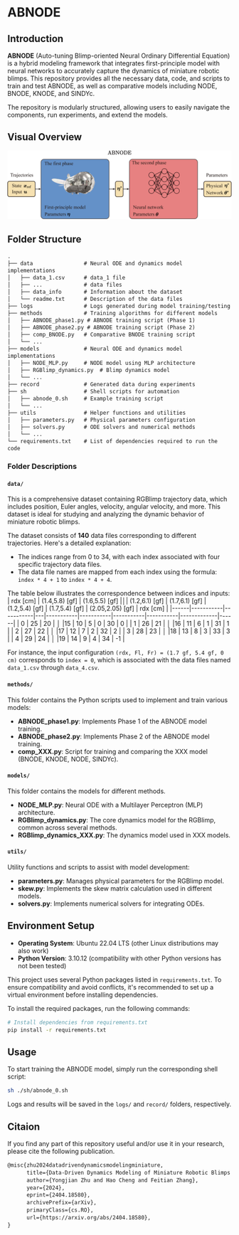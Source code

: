 # ABNODE

## Introduction
**ABNODE** (Auto-tuning Blimp-oriented Neural Ordinary Differential Equation) is a hybrid modeling framework that integrates first-principle model with neural networks to accurately capture the dynamics of miniature robotic blimps. This repository provides all the necessary data, code, and scripts to train and test ABNODE, as well as comparative models including NODE, BNODE, KNODE, and SINDYc.

The repository is modularly structured, allowing users to easily navigate the components, run experiments, and extend the models.

## Visual Overview
![ABNODE Architecture](figures/first_photo_6.png)

## Folder Structure

```
.
├── data                # Neural ODE and dynamics model implementations
│   ├── data_1.csv      # data_1 file
│   ├── ...             # data files
│   ├── data_info       # Information about the dataset
│   └── readme.txt      # Description of the data files
├── logs                # Logs generated during model training/testing
├── methods             # Training algorithms for different models
│   ├── ABNODE_phase1.py # ABNODE training script (Phase 1)
│   ├── ABNODE_phase2.py # ABNODE training script (Phase 2)
│   ├── comp_BNODE.py   # Comparative BNODE training script
│   └── ...            
├── models              # Neural ODE and dynamics model implementations
│   ├── NODE_MLP.py     # NODE model using MLP architecture
│   ├── RGBlimp_dynamics.py  # Blimp dynamics model
│   └── ...            
├── record              # Generated data during experiments
├── sh                  # Shell scripts for automation
│   ├── abnode_0.sh     # Example training script
│   └── ...             
├── utils               # Helper functions and utilities
│   ├── parameters.py   # Physical parameters configuration
│   ├── solvers.py      # ODE solvers and numerical methods
│   └── ...
└── requirements.txt    # List of dependencies required to run the code
```

### Folder Descriptions

#### `data/`
This is a comprehensive dataset containing RGBlimp trajectory data, which includes position, Euler angles, velocity, angular velocity, and more. This dataset is ideal for studying and analyzing the dynamic behavior of miniature robotic blimps.

The dataset consists of **140** data files corresponding to different trajectories. Here's a detailed explanation:
- The indices range from 0 to 34, with each index associated with four specific trajectory data files.
- The data file names are mapped from each index using the formula: `index * 4 + 1` to `index * 4 + 4`.

The table below illustrates the correspondence between indices and inputs:
| rdx \[cm\]  | (1.4,5.8) \[gf\] | (1.6,5.5) \[gf\] |**&#9474;**| (1.2,6.1) \[gf\] | (1.7,6.1) \[gf\] | (1.2,5.4) \[gf\] | (1.7,5.4) \[gf\] | (2.05,2.05) \[gf\] | rdx \[cm\]  |
|------|-----------|-----------|---|-----------|-----------|-----------|-----------|-------------|------|
| 0    | 25        | 20        | **&#9474;** |15        | 10        | 5         | 0         | 30          | 0    |
| 1 | 26        | 21        | **&#9474;** |16        | 11        | 6         | 1         | 31          | 1 |
| 2 | 27        | 22        | **&#9474;** |17        | 12        | 7         | 2         | 32          | 2 |
| 3 | 28        | 23        | **&#9474;** |18        | 13        | 8         | 3         | 33          | 3 |
| 4 | 29        | 24        | **&#9474;** |19        | 14        | 9         | 4         | 34          | -1 |

For instance, the input configuration `(rdx, Fl, Fr) = (1.7 gf, 5.4 gf, 0 cm)` corresponds to `index = 0`, which is associated with the data files named `data_1.csv` through `data_4.csv`.

#### `methods/`
This folder contains the Python scripts used to implement and train various models:
- **ABNODE_phase1.py**: Implements Phase 1 of the ABNODE model training.
- **ABNODE_phase2.py**: Implements Phase 2 of the ABNODE model training.
- **comp_XXX.py**: Script for training and comparing the XXX model (BNODE, KNODE, NODE, SINDYc).

#### `models/`
This folder contains the models for different methods.
- **NODE_MLP.py**: Neural ODE with a Multilayer Perceptron (MLP) architecture.
- **RGBlimp_dynamics.py**: The core dynamics model for the RGBlimp, common across several methods.
- **RGBlimp_dynamics_XXX.py**: The dynamics model used in XXX models.

#### `utils/`
Utility functions and scripts to assist with model development:
- **parameters.py**: Manages physical parameters for the RGBlimp model.
- **skew.py**: Implements the skew matrix calculation used in different models.
- **solvers.py**: Implements numerical solvers for integrating ODEs.

## Environment Setup

- **Operating System**: Ubuntu 22.04 LTS (other Linux distributions may also work)
- **Python Version**: 3.10.12 (compatibility with other Python versions has not been tested)

This project uses several Python packages listed in `requirements.txt`. To ensure compatibility and avoid conflicts, it's recommended to set up a virtual environment before installing dependencies.

To install the required packages, run the following commands:

```bash
# Install dependencies from requirements.txt
pip install -r requirements.txt
```

## Usage
To start training the ABNODE model, simply run the corresponding shell script:
```bash
sh ./sh/abnode_0.sh
```
Logs and results will be saved in the `logs/` and `record/` folders, respectively.

## Citaion
If you find any part of this repository useful and/or use it in your research, please cite the following publication.
``` latex
@misc{zhu2024datadrivendynamicsmodelingminiature,
      title={Data-Driven Dynamics Modeling of Miniature Robotic Blimps Using Neural ODEs With Parameter Auto-Tuning}, 
      author={Yongjian Zhu and Hao Cheng and Feitian Zhang},
      year={2024},
      eprint={2404.18580},
      archivePrefix={arXiv},
      primaryClass={cs.RO},
      url={https://arxiv.org/abs/2404.18580}, 
}
```
